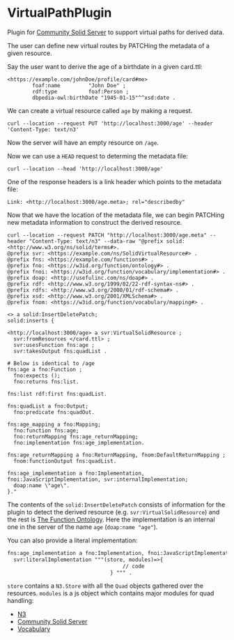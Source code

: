 # VirtualPathPlugin
Plugin for [Community Solid Server](https://github.com/CommunitySolidServer/CommunitySolidServer.git) to support virtual paths for derived data.

The user can define new virtual routes by PATCHing the metadata of a given resource.

Say the user want to derive the age of a birthdate in a given card.ttl:
```turtle
<https://example.com/johnDoe/profile/card#me>
        foaf:name         "John Doe" ;
        rdf:type          foaf:Person ;
		dbpedia-owl:birthDate "1945-01-15"^^xsd:date .
```

We can create a virtual resource called `age` by making a request. 
```curl
curl --location --request PUT 'http://localhost:3000/age' --header 'Content-Type: text/n3'
```

Now the server will have an empty resource on `/age`. 

Now we can use a `HEAD` request to determing the metadata file:
```curl
curl --location --head 'http://localhost:3000/age'
```
One of the response headers is a link header which points to the metadata file:
```http request
Link: <http://localhost:3000/age.meta>; rel="describedby"
```

Now that we have the location of the metadata file, we can begin PATCHing new metadata information to construct the derived resource.

```curl
curl --location --request PATCH "http://localhost:3000/age.meta" --header "Content-Type: text/n3" --data-raw "@prefix solid: <http://www.w3.org/ns/solid/terms#>.
@prefix svr: <https://example.com/ns/SolidVirtualResource#> .
@prefix fns: <https://example.com/functions#> .
@prefix fno: <https://w3id.org/function/ontology#> .
@prefix fnoi: <https://w3id.org/function/vocabulary/implementation#> .
@prefix doap: <http://usefulinc.com/ns/doap#> .
@prefix rdf: <http://www.w3.org/1999/02/22-rdf-syntax-ns#> .
@prefix rdfs: <http://www.w3.org/2000/01/rdf-schema#> .
@prefix xsd: <http://www.w3.org/2001/XMLSchema#> .
@prefix fnom: <https://w3id.org/function/vocabulary/mapping#> .

<> a solid:InsertDeletePatch;
solid:inserts { 

<http://localhost:3000/age> a svr:VirtualSolidResource ;
  svr:fromResources </card.ttl> ;
  svr:usesFunction fns:age ;
  svr:takesOutput fns:quadList .

# Below is identical to /age
fns:age a fno:Function ;
  fno:expects ();
  fno:returns fns:list.

fns:list rdf:first fns:quadList.

fns:quadList a fno:Output;
  fno:predicate fns:quadOut.

fns:age_mapping a fno:Mapping;
  fno:function fns:age;
  fno:returnMapping fns:age_returnMapping;
  fno:implementation fns:age_implementation.

fns:age_returnMapping a fno:ReturnMapping, fnom:DefaultReturnMapping ;
  fnom:functionOutput fns:quadList.

fns:age_implementation a fno:Implementation, fnoi:JavaScriptImplementation, svr:internalImplementation;
  doap:name \"age\".
}."
```

The contents of the `solid:InsertDeletePatch` consists of information for the plugin to detect the derived resource (e.g. `svr:VirtualSolidResource`)
and the rest is [The Function Ontology](https://fno.io/). Here the implementation is an internal one in the server of the name `age` (`doap:name "age"`).

You can also provide a literal implementation:
```rdf
fns:age_implementation a fno:Implementation, fnoi:JavaScriptImplementation; 
  svr:literalImplementation """(store, modules)=>{
                                     // code
                                 } """ .
```
`store` contains a `N3.Store` with all the `Quad` objects gathered over the resources.
`modules` is a js object which contains major modules for quad handling:
* [N3](http://rdf.js.org/N3.js/)
* [Community Solid Server](https://github.com/CommunitySolidServer/CommunitySolidServer.git)
* [Vocabulary](src/util/Vocabulary.ts)
